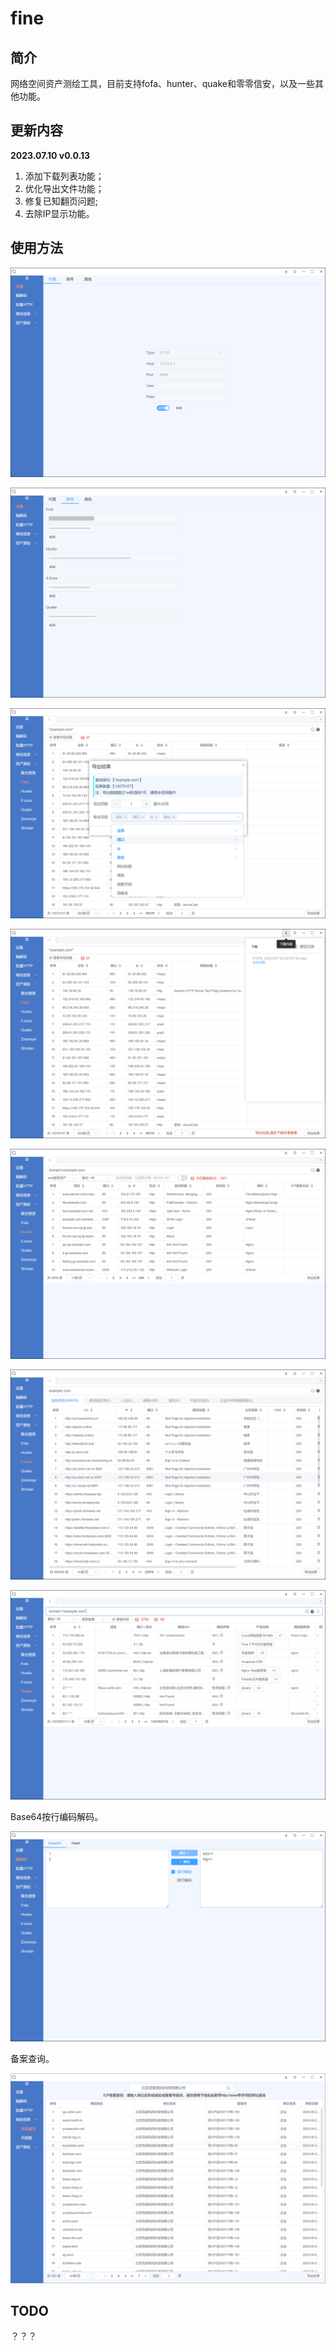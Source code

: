 # fine

## 简介

网络空间资产测绘工具，目前支持fofa、hunter、quake和零零信安，以及一些其他功能。

## 更新内容

**2023.07.10 v0.0.13** 

1. 添加下载列表功能；
2. 优化导出文件功能；
3. 修复已知翻页问题;
4. 去除IP显示功能。

## 使用方法

![image-20230710200616370](images/image-20230710200616370.png)

![image-20230711103108082](images/image-20230711103108082.png)

![image-20230710200722975](images/image-20230710200722975.png)

![image-20230710200809286](images/image-20230710200809286.png)

![image-20230710200858941](images/image-20230710200858941.png)

![image-20230710201001312](images/image-20230710201001312.png)

![image-20230710201042365](images/image-20230710201042365.png)

Base64按行编码解码。

![image-20230710201144845](images/image-20230710201144845.png)

备案查询。

![image-20230710214146298](images/image-20230710214146298.png)

## TODO

？？？

